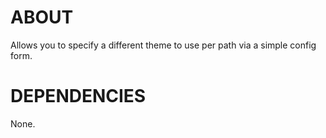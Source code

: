 ABOUT
=====

Allows you to specify a different theme to use per path via a simple config form.

DEPENDENCIES
============

None.
